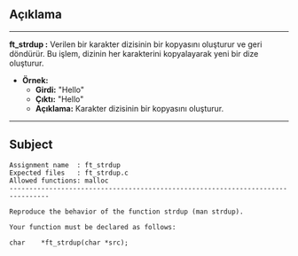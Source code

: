 ## Açıklama

---

**ft_strdup :** Verilen bir karakter dizisinin bir kopyasını oluşturur ve geri döndürür. Bu işlem, dizinin her karakterini kopyalayarak yeni bir dize oluşturur.

- **Örnek:**
  - **Girdi:** "Hello"
  - **Çıktı:** "Hello"
  - **Açıklama:** Karakter dizisinin bir kopyasını oluşturur.

---

## Subject

```
Assignment name  : ft_strdup
Expected files   : ft_strdup.c
Allowed functions: malloc
--------------------------------------------------------------------------------

Reproduce the behavior of the function strdup (man strdup).

Your function must be declared as follows:

char    *ft_strdup(char *src);
```
